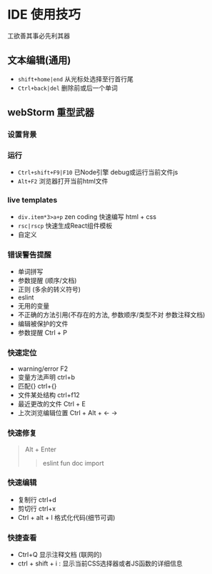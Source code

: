 # IDE 使用技巧

工欲善其事必先利其器

## 文本编辑(通用)

* `shift+home|end` 从光标处选择至行首行尾
* `Ctrl+back|del` 删除前或后一个单词

## webStorm 重型武器

### 设置背景

### 运行
* `Ctrl+shift+F9|F10` 已Node引擎 debug或运行当前文件js
* `Alt+F2` 浏览器打开当前html文件

### live templates
* `div.item*3>a+p` zen coding 快速编写 html + css
* `rsc|rscp` 快速生成React组件模板
* 自定义

### 错误警告提醒
* 单词拼写
* 参数提醒 (顺序/文档)
* 正则 (多余的转义符号)
* eslint
* 无用的变量
* 不正确的方法引用(不存在的方法, 参数顺序/类型不对 参数注释文档)
* 编辑被保护的文件
* 参数提醒 Ctrl + P

### 快速定位
* warning/error F2
* 变量方法声明 ctrl+b
* 匹配{} ctrl+{}
* 文件某处结构 ctrl+f12
* 最近更改的文件 Ctrl + E
* 上次浏览编辑位置 Ctrl + Alt + ← →

### 快速修复
> Alt + Enter
>> eslint
>> fun doc
>> import

### 快速编辑
* 复制行 ctrl+d
* 剪切行 ctrl+x
* Ctrl + alt + l 格式化代码(细节可调)

### 快捷查看
* Ctrl+Q 显示注释文档 (联网的)
* ctrl + shift + i : 显示当前CSS选择器或者JS函数的详细信息
